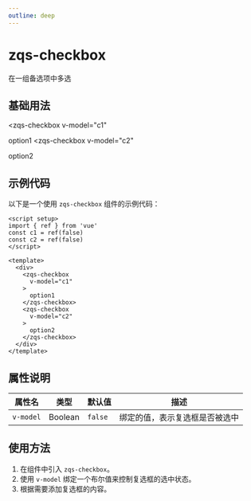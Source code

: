 ```yaml
---
outline: deep
---
```


# zqs-checkbox

在一组备选项中多选

## 基础用法

<script setup>
import { ref } from 'vue'
const c1 = ref(false)
const c2 = ref(false)
</script>

<zqs-checkbox
  v-model="c1"
>
  option1
</zqs-checkbox>
<zqs-checkbox
  v-model="c2"
>
  option2
</zqs-checkbox>

## 示例代码

以下是一个使用 `zqs-checkbox` 组件的示例代码：

```vue
<script setup>
import { ref } from 'vue'
const c1 = ref(false)
const c2 = ref(false)
</script>

<template>
  <div>
    <zqs-checkbox
      v-model="c1"
    >
      option1
    </zqs-checkbox>
    <zqs-checkbox
      v-model="c2"
    >
      option2
    </zqs-checkbox>
  </div>
</template>
```

## 属性说明

| 属性名  | 类型    | 默认值 | 描述                                   |
|---------|---------|--------|----------------------------------------|
| `v-model` | Boolean | `false` | 绑定的值，表示复选框是否被选中         |

## 使用方法

1. 在组件中引入 `zqs-checkbox`。
2. 使用 `v-model` 绑定一个布尔值来控制复选框的选中状态。
3. 根据需要添加复选框的内容。

<GiscusComment />